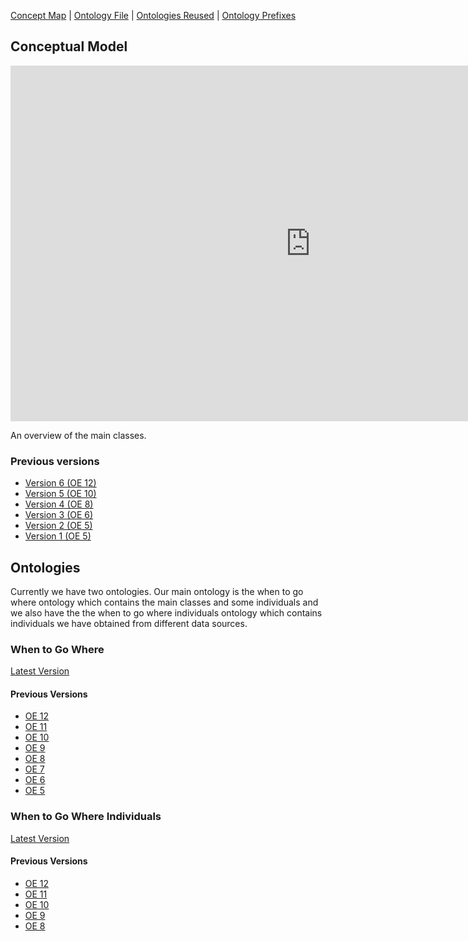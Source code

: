 [Concept Map](#conceptual-model) | [Ontology File](#ontologies) | [Ontologies Reused](#ontologies-reused) | [Ontology Prefixes](#ontology-prefixes)

## Conceptual Model

<iframe src="https://docs.google.com/presentation/d/e/2PACX-1vSPJW6YcZyq3zmbwSrmuxOOcgVpG_Vty_h4K9ZSUCOK1bIj8IPtQYbY6HkyvJHo60CN9Gyw_X1G1Woi/embed?start=false&loop=false&delayms=3000" frameborder="0" width="960" height="569" allowfullscreen="true" mozallowfullscreen="true" webkitallowfullscreen="true"></iframe>

An overview of the main classes.

### Previous versions

- [Version 6 (OE 12)](images/OE12_WhenToGoWhere_ConceptualModel.png)
- [Version 5 (OE 10)](images/WhenToGoWhere-Page-1.drawio.png)
- [Version 4 (OE 8)](images/WhenToGoWhere.drawio.png)
- [Version 3 (OE 6)](images/model_v3.PNG)
- [Version 2 (OE 5)](images/updated_model.png)
- [Version 1 (OE 5)](images/Model.png)

## Ontologies

Currently we have two ontologies. Our main ontology is the when to go where ontology which contains the main classes and some individuals and we also have the the when to go where individuals ontology which contains individuals we have obtained from different data sources.

### When to Go Where

[Latest Version](https://github.com/tetherless-world/ontology-engineering/blob/when-to-go-where/oe2024/when-to-go-where/WhenToGoWhere.rdf)

#### Previous Versions

* [OE 12](https://github.com/tetherless-world/ontology-engineering/blob/14692ea481cf5409860dddc9f9e4943b919db9bf/oe2024/when-to-go-where/WhenToGoWhere.rdf)
* [OE 11](https://github.com/tetherless-world/ontology-engineering/blob/114aa8ad617d0eeea3570d8d0f7a65eb21b862a9/oe2024/when-to-go-where/WhenToGoWhere.rdf)
* [OE 10](https://github.com/tetherless-world/ontology-engineering/blob/dac8dda75fb576d8551123076e10627d716549d9/oe2024/when-to-go-where/WhenToGoWhere.rdf)
* [OE 9](https://github.com/tetherless-world/ontology-engineering/blob/0dab7dba2bad974dbc2be7e40d342d4812061be4/oe2024/when-to-go-where/WhenToGoWhere.rdf)
* [OE 8](https://github.com/tetherless-world/ontology-engineering/blob/d8dbcde8a9a0cd9575f6ed39444b6270ad35dffb/oe2024/when-to-go-where/WhenToGoWhere.rdf)
* [OE 7](https://github.com/tetherless-world/ontology-engineering/tree/1f121a4bcc7b2b251eb518afe4a10b16a6e2790e/oe2024/when-to-go-where/WhenToGoWhere.rdf)
* [OE 6](https://github.com/tetherless-world/ontology-engineering/tree/774f8b39b28986da7ae4c43ba8fac63a93f1c300/oe2024/when-to-go-where/WhenToGoWhere.rdf)
* [OE 5](https://github.com/tetherless-world/ontology-engineering/tree/6299697c15940f038485890ded6b14a8ccfb33c3/oe2024/when-to-go-where/WhenToGoWhere.rdf)


### When to Go Where Individuals

[Latest Version](https://github.com/tetherless-world/ontology-engineering/blob/when-to-go-where/oe2024/when-to-go-where/WhenToGoWhere-individuals.rdf)


#### Previous Versions

* [OE 12](https://github.com/tetherless-world/ontology-engineering/blob/14692ea481cf5409860dddc9f9e4943b919db9bf/oe2024/when-to-go-where/WhenToGoWhere-individuals.rdf)
* [OE 11](https://github.com/tetherless-world/ontology-engineering/blob/114aa8ad617d0eeea3570d8d0f7a65eb21b862a9/oe2024/when-to-go-where/WhenToGoWhere-individuals.rdf)
* [OE 10](https://github.com/tetherless-world/ontology-engineering/blob/dac8dda75fb576d8551123076e10627d716549d9/oe2024/when-to-go-where/WhenToGoWhere-individuals.rdf)
* [OE 9](https://github.com/tetherless-world/ontology-engineering/blob/0dab7dba2bad974dbc2be7e40d342d4812061be4/oe2024/when-to-go-where/WhenToGoWhere-individuals.rdf)
* [OE 8](https://github.com/tetherless-world/ontology-engineering/blob/d8dbcde8a9a0cd9575f6ed39444b6270ad35dffb/oe2024/when-to-go-where/WhenToGoWhere-individuals.rdf)